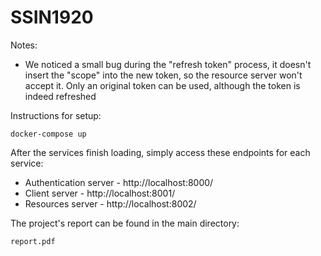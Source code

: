 # SSIN1920

Notes:

- We noticed a small bug during the "refresh token" process, it doesn't insert the "scope" into the new token, so the resource server won't accept it. Only an original token can be used, although the token is indeed refreshed

Instructions for setup:

    docker-compose up

After the services finish loading, simply access these endpoints for each service:

- Authentication server - http://localhost:8000/
- Client server - http://localhost:8001/
- Resources server - http://localhost:8002/

The project's report can be found in the main directory:

    report.pdf
